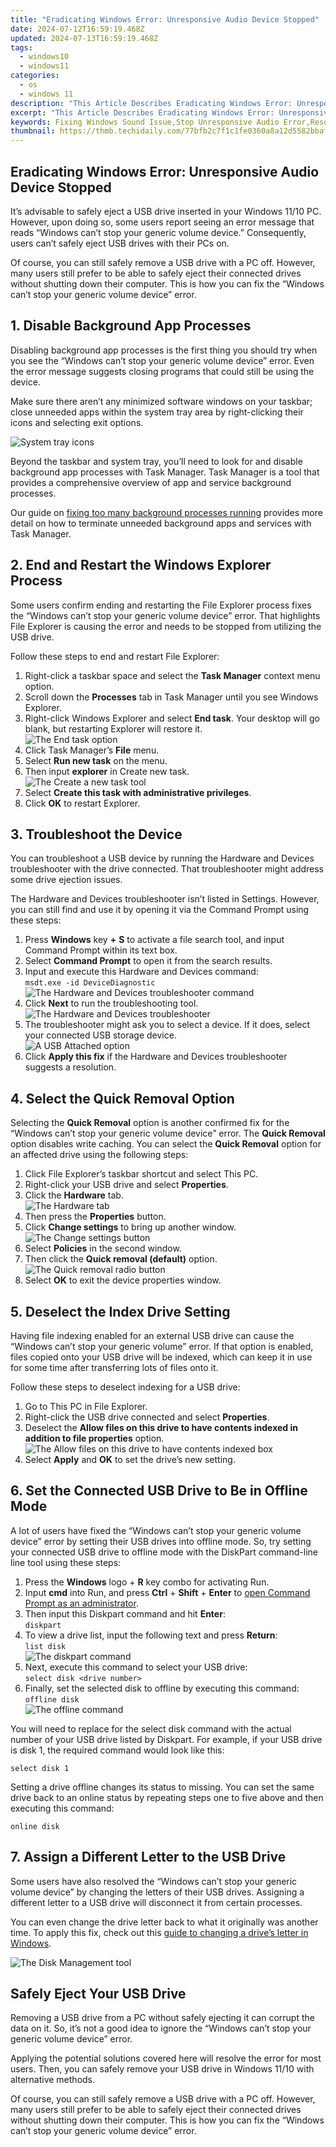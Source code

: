 ```yaml
---
title: "Eradicating Windows Error: Unresponsive Audio Device Stopped"
date: 2024-07-12T16:59:19.468Z
updated: 2024-07-13T16:59:19.468Z
tags:
  - windows10
  - windows11
categories:
  - os
  - windows 11
description: "This Article Describes Eradicating Windows Error: Unresponsive Audio Device Stopped"
excerpt: "This Article Describes Eradicating Windows Error: Unresponsive Audio Device Stopped"
keywords: Fixing Windows Sound Issue,Stop Unresponsive Audio Error,Resolve Audio Device Crash,Removing Windows Auditory Failure,End Windows Audio Silence,Eradicate Audio Glitch in Win,Solving Non-Responsive Audio Problema
thumbnail: https://thmb.techidaily.com/77bfb2c7f1c1fe0360a8a12d5582bbafa6a377d533d7c690d2e56cf6d1507405.jpg
---
```


## Eradicating Windows Error: Unresponsive Audio Device Stopped

 It’s advisable to safely eject a USB drive inserted in your Windows 11/10 PC. However, upon doing so, some users report seeing an error message that reads “Windows can’t stop your generic volume device.” Consequently, users can’t safely eject USB drives with their PCs on.

 Of course, you can still safely remove a USB drive with a PC off. However, many users still prefer to be able to safely eject their connected drives without shutting down their computer. This is how you can fix the “Windows can’t stop your generic volume device” error.

## 1\. Disable Background App Processes

 Disabling background app processes is the first thing you should try when you see the “Windows can’t stop your generic volume device” error. Even the error message suggests closing programs that could still be using the device.

 Make sure there aren’t any minimized software windows on your taskbar; close unneeded apps within the system tray area by right-clicking their icons and selecting exit options.

![System tray icons](https://static1.makeuseofimages.com/wordpress/wp-content/uploads/2023/08/system-tray-programs.jpg)

 Beyond the taskbar and system tray, you’ll need to look for and disable background app processes with Task Manager. Task Manager is a tool that provides a comprehensive overview of app and service background processes.

 Our guide on [fixing too many background processes running](https://www.makeuseof.com/windows-pc-too-many-background-processes/) provides more detail on how to terminate unneeded background apps and services with Task Manager.

## 2\. End and Restart the Windows Explorer Process

 Some users confirm ending and restarting the File Explorer process fixes the “Windows can’t stop your generic volume device” error. That highlights File Explorer is causing the error and needs to be stopped from utilizing the USB drive.

 Follow these steps to end and restart File Explorer:

1. Right-click a taskbar space and select the **Task Manager** context menu option.
2. Scroll down the **Processes** tab in Task Manager until you see Windows Explorer.
3. Right-click Windows Explorer and select **End task**. Your desktop will go blank, but restarting Explorer will restore it.  
![The End task option](https://static1.makeuseofimages.com/wordpress/wp-content/uploads/2023/08/end-task-option.jpg)
4. Click Task Manager’s **File** menu.
5. Select **Run new task** on the menu.
6. Then input **explorer** in Create new task.  
![The Create a new task tool](https://static1.makeuseofimages.com/wordpress/wp-content/uploads/2023/08/the-create-a-new-task-window.jpg)
7. Select **Create this task with administrative privileges**.
8. Click **OK** to restart Explorer.

## 3\. Troubleshoot the Device

 You can troubleshoot a USB device by running the Hardware and Devices troubleshooter with the drive connected. That troubleshooter might address some drive ejection issues.

 The Hardware and Devices troubleshooter isn’t listed in Settings. However, you can still find and use it by opening it via the Command Prompt using these steps:

1. Press **Windows** key **+** **S** to activate a file search tool, and input Command Prompt within its text box.
2. Select **Command Prompt** to open it from the search results.
3. Input and execute this Hardware and Devices command:  
`msdt.exe -id DeviceDiagnostic`  
![The Hardware and Devices troubleshooter command](https://static1.makeuseofimages.com/wordpress/wp-content/uploads/2023/08/hardware-and-devices-troubleshooter.jpg)
4. Click **Next** to run the troubleshooting tool.  
![The Hardware and Devices troubleshooter](https://static1.makeuseofimages.com/wordpress/wp-content/uploads/2023/08/hardware-and-devices-troubleshooter4.jpg)
5. The troubleshooter might ask you to select a device. If it does, select your connected USB storage device.  
![A USB Attached option](https://static1.makeuseofimages.com/wordpress/wp-content/uploads/2023/08/usb-attached-option.jpg)
6. Click **Apply this fix** if the Hardware and Devices troubleshooter suggests a resolution.

## 4\. Select the Quick Removal Option

 Selecting the **Quick Removal** option is another confirmed fix for the “Windows can’t stop your generic volume device” error. The **Quick Removal** option disables write caching. You can select the **Quick Removal** option for an affected drive using the following steps:

1. Click File Explorer’s taskbar shortcut and select This PC.
2. Right-click your USB drive and select **Properties**.
3. Click the **Hardware** tab.  
![The Hardware tab](https://static1.makeuseofimages.com/wordpress/wp-content/uploads/2023/08/the-hardware-tab.jpg)
4. Then press the **Properties** button.
5. Click **Change settings** to bring up another window.  
![The Change settings button](https://static1.makeuseofimages.com/wordpress/wp-content/uploads/2023/08/change-settings-button.jpg)
6. Select **Policies** in the second window.
7. Then click the **Quick removal (default)** option.  
![The Quick removal radio button](https://static1.makeuseofimages.com/wordpress/wp-content/uploads/2023/08/quick-removal-option.jpg)
8. Select **OK** to exit the device properties window.

## 5\. Deselect the Index Drive Setting

 Having file indexing enabled for an external USB drive can cause the “Windows can’t stop your generic volume” error. If that option is enabled, files copied onto your USB drive will be indexed, which can keep it in use for some time after transferring lots of files onto it.

 Follow these steps to deselect indexing for a USB drive:

1. Go to This PC in File Explorer.
2. Right-click the USB drive connected and select **Properties**.
3. Deselect the **Allow files on this drive to have contents indexed in addition to file properties** option.  
![The Allow files on this drive to have contents indexed box](https://static1.makeuseofimages.com/wordpress/wp-content/uploads/2023/08/index-option.jpg)
4. Select **Apply** and **OK** to set the drive’s new setting.

## 6\. Set the Connected USB Drive to Be in Offline Mode

 A lot of users have fixed the “Windows can’t stop your generic volume device” error by setting their USB drives into offline mode. So, try setting your connected USB drive to offline mode with the DiskPart command-line line tool using these steps:

1. Press the **Windows** logo + **R** key combo for activating Run.
2. Input **cmd** into Run, and press **Ctrl** \+ **Shift** \+ **Enter** to [open Command Prompt as an administrator](https://www.makeuseof.com/windows-run-command-prompt-admin/).
3. Then input this Diskpart command and hit **Enter**:  
`diskpart`
4. To view a drive list, input the following text and press **Return**:  
`list disk`  
![The diskpart command](https://static1.makeuseofimages.com/wordpress/wp-content/uploads/2023/08/list-disk-command.jpg)
5. Next, execute this command to select your USB drive:  
`select disk <drive number>`
6. Finally, set the selected disk to offline by executing this command:  
`offline disk`  
![The offline command](https://static1.makeuseofimages.com/wordpress/wp-content/uploads/2023/08/offline-command.jpg)

 You will need to replace **<drive number>** for the select disk command with the actual number of your USB drive listed by Diskpart. For example, if your USB drive is disk 1, the required command would look like this:

`select disk 1`

 Setting a drive offline changes its status to missing. You can set the same drive back to an online status by repeating steps one to five above and then executing this command:

`online disk`

## 7\. Assign a Different Letter to the USB Drive

 Some users have also resolved the “Windows can’t stop your generic volume device” by changing the letters of their USB drives. Assigning a different letter to a USB drive will disconnect it from certain processes.

 You can even change the drive letter back to what it originally was another time. To apply this fix, check out this [guide to changing a drive’s letter in Windows](https://www.makeuseof.com/tag/change-drive-letter-windows/).

![The Disk Management tool](https://static1.makeuseofimages.com/wordpress/wp-content/uploads/2023/08/disk-management-window.jpg)

## Safely Eject Your USB Drive

 Removing a USB drive from a PC without safely ejecting it can corrupt the data on it. So, it’s not a good idea to ignore the “Windows can’t stop your generic volume device” error.

 Applying the potential solutions covered here will resolve the error for most users. Then, you can safely remove your USB drive in Windows 11/10 with alternative methods.

 Of course, you can still safely remove a USB drive with a PC off. However, many users still prefer to be able to safely eject their connected drives without shutting down their computer. This is how you can fix the “Windows can’t stop your generic volume device” error.



<ins class="adsbygoogle"
      style="display:block"
      data-ad-client="ca-pub-7571918770474297"
      data-ad-slot="8358498916"
      data-ad-format="auto"
      data-full-width-responsive="true"></ins>

